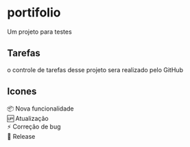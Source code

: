# portifolio
Um projeto para testes

## Tarefas

o controle de tarefas desse projeto sera realizado pelo GitHub

## Icones

:package: Nova funcionalidade<br>
:up: Atualização<br>
:zap: Correção de bug<br>
:checkered_flag: Release<br>
